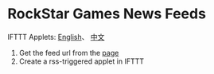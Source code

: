 RockStar Games News Feeds
================

IFTTT Applets: [English](https://ifttt.com/applets/e5BUxmDQ)、 [中文](https://ifttt.com/applets/zs2zZvf5)

1. Get the feed url from the [page](https://kylehe.me/rockstar/news/)
2. Create a rss-triggered applet in IFTTT

